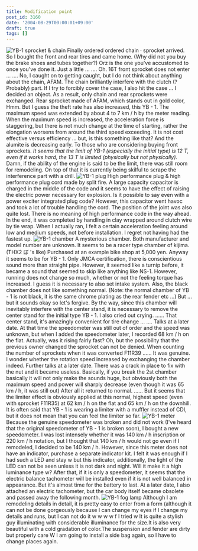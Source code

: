 ```yaml
---
title: Modification point
post_id: 3160
date: '2004-08-29T00:00:01+09:00'
draft: true
tags: []
---
```


![YB-1 sprocket & chain](https://danmaq.com/wp-content/uploads/2013/11/sprocket-300x225.jpg) Finally ordered ordered chain · sprocket arrived. So I bought the front and rear tires and came home. (Why did not you buy the brake shoes and tubes together?) Orz is the one you've accustomed to once you've done it. Just a little ... .... Oh. 16T front sprocket does not enter ... .... No, I caught on to getting caught, but I do not think about anything about the chain, AFAM. The chain brilliantly interfere with the clutch (? Probably) part. If I try to forcibly cover the case, I also hit the case ... I decided an object. As a result, only chain and rear sprockets were exchanged. Rear sprocket made of AFAM, which stands out in gold color, Hmm. But I guess the theft rate has also increased, this YB - 1. The maximum speed was extended by about 4 to 7 km / h by the meter reading. When the maximum speed is increased, the acceleration force is staggering, but there is not much change at the time of starting, rather the elongation worsens from around the third speed exceeding. It is not cost effective versus efficiency ... but, is this something like that? And the alumite is decreasing early. To those who are considering buying front sprockets. _It seems that the limit of YB-1 (especially the initial type) is 12 T, even if it works hard, the 13 T is limited (physically but not physically)._ Damn, if the ability of the engine is said to be the limit, there was still room for remodeling. On top of that it is currently being skilful to scrape the interference part with a drill. ![YB-1 plug](https://danmaq.com/wp-content/uploads/2013/11/plug-300x225.jpg) High performance plug & high performance plug cord made by split fire. A large capacity capacitor is charged in the middle of the code and it seems to have the effect of raising the electric power necessary for explosion. Is it possible to say even with a power exciter integrated plug code? However, this capacitor went havoc and took a lot of trouble handling the cord. The position of the joint was also quite lost. There is no meaning of high performance code in the way ahead. In the end, it was completed by handling in clay wrapped around clutch wire by tie wrap. When I actually ran, I felt a certain acceleration feeling around low and medium speeds, not before installation. I regret not having had the fastest up. ![YB-1 chamber](https://danmaq.com/wp-content/uploads/2013/11/chamber-300x225.jpg) A mysterious chamber.  Both manufacturer and model number are unknown.  It seems to be a racer type chamber of kijima. (THX2 ぼ 's like) Purchased at an example bike shop at 5,000 yen. Anyway it seems to be for YB - 1. Only JMCA certification, there is conscientious sound more than straight pipe. However, it seemed like a turnip before, it became a sound that seemed to skip like anything like NS-1. However, running does not change so much, whether or not the feeling torque has increased. I guess it is necessary to also set intake system. Also, the black chamber does not like something normal. (Note: the normal chamber of YB - 1 is not black, it is the same chrome plating as the rear fender etc ...) But ... but it sounds okay so let's forgive. By the way, since this chamber will inevitably interfere with the center stand, it is necessary to remove the center stand for the initial type YB - 1. I also cried out crying. ...... That center stand, it's amazingly convenient for tire change ... .... Talks at a later date. At that time the speedometer was still out of order and the speed was unknown, but when I added the speedometer later, I recorded 68 km / h on the flat. Actually, was it rising fairly fast?  Oh, but the possibility that the previous owner changed the sprocket can not be denied.  When counting the number of sprockets when it was converted F11R39 ...... It was genuine. I wonder whether the rotation speed increased by exchanging the chamber indeed. Further talks at a later date. There was a crack in place to fix with the nut and it became useless. Basically, if you break the 2st chamber basically it will not only make the sounds huge, but obviously both the maximum speed and power will sharply decrease (even though it was 65 km / h, it was still out) After all it returned to normal. ...... But it seems that the limiter effect is obviously applied at this normal, highest speed (even with sprocket F11R35) at 62 km / h on the flat and 65 km / h on the downhill. It is often said that YB - 1 is wearing a limiter with a muffler instead of CDI, but it does not mean that you can feel the limiter so far. ![YB-1 meter](https://danmaq.com/wp-content/uploads/2013/11/meter-300x225.jpg) Because the genuine speedometer was broken and did not work (I've heard that the original speedometer of YB - 1 is broken soon), I bought a new speedometer. I was lost intensely whether it was 140 km / h inscription or 220 km / h notation, but I thought that 140 km / h would not go even if I remodeled, I decided to be 140 km / h. However, since this meter does not have an indicator, purchase a separate indicator kit. I felt it was enough if I had such a LED and stay w but this indicator, additionally, the light of the LED can not be seen unless it is not dark and night. Will it make it a high luminance type w? After that, if it is only a speedometer, it seems that the electric balance tachometer will be installed even if it is not well balanced in appearance. But it's almost time for the battery to last. At a later date, I also attached an electric tachometer, but the car body itself became obsolete and passed away the following month. ![YB-1 fog lamp](https://danmaq.com/wp-content/uploads/2013/11/lamp-300x225.jpg) Although I am remodeling details in detail, it is pretty easy to enter from a form (although it can not be done gorgeously because I can change my eyes if I change my details and runs, but I can not do it w w w w f I tried w It is quite a stylish guy illuminating with considerable illuminance for the size.It is also very beautiful with a cold gradation of color.The suspension and fender are dirty but properly care W I am going to install a side bag again, so I have to change places again.
